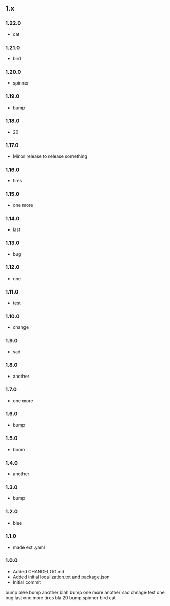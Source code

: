 ## 1.x

### 1.22.0

* cat

### 1.21.0

* bird

### 1.20.0

* spinner

### 1.19.0

* bump

### 1.18.0

* 20

### 1.17.0

* Minor release to release something

### 1.16.0

* tires

### 1.15.0

* one more

### 1.14.0

* last

### 1.13.0

* bug

### 1.12.0

* one

### 1.11.0

* test

### 1.10.0

* change

### 1.9.0

* sad

### 1.8.0

* another

### 1.7.0

* one more

### 1.6.0

* bump

### 1.5.0

* boom

### 1.4.0

* another

### 1.3.0

* bump

### 1.2.0

* blee

### 1.1.0

* made ext .yaml

### 1.0.0

* Added CHANGELOG.md
* Added initial localization.txt and package.json
* Initial commit

bump
blee
bump
another
blah
bump
one more
another
sad
chnage
test
one
bug
last
one more
tires
bla
20
bump
spinner
bird
cat
